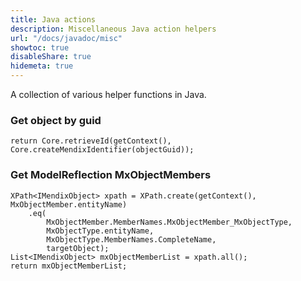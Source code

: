 ```yaml
---
title: Java actions
description: Miscellaneous Java action helpers
url: "/docs/javadoc/misc"
showtoc: true
disableShare: true
hidemeta: true
---
```


A collection of various helper functions in Java.

### Get object by guid

`return Core.retrieveId(getContext(), Core.createMendixIdentifier(objectGuid));`

### Get ModelReflection MxObjectMembers

```
XPath<IMendixObject> xpath = XPath.create(getContext(), MxObjectMember.entityName)
    .eq(
        MxObjectMember.MemberNames.MxObjectMember_MxObjectType,
        MxObjectType.entityName,
        MxObjectType.MemberNames.CompleteName,
        targetObject);
List<IMendixObject> mxObjectMemberList = xpath.all();
return mxObjectMemberList;
```
